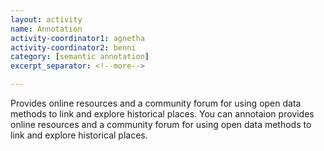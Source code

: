 ```yaml
---
layout: activity
name: Annotation
activity-coordinator1: agnetha
activity-coordinator2: benni
category: [semantic annotation]
excerpt_separator: <!--more-->

---
```

Provides online resources and a community forum for using open data methods to link and explore historical places. <!--more--> You can annotaion provides online resources and a community forum for using open data methods to link and explore historical places.
